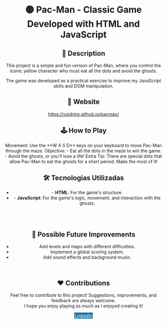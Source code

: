 # 🟡 Pac-Man - Classic Game Developed with HTML and JavaScript
<h2>🎯 Description</h2>
This project is a simple and fun version of Pac-Man, where you control the iconic yellow character who must eat all the dots and avoid the ghosts.

The game was developed as a practical exercise to improve my JavaScript skills and DOM manipulation.
</br>

<h2>🔗 Website</h2>
<a href="https://voidnire.github.io/pacman/">https://voidnire.github.io/pacman/</a>

<h2>🕹️ How to Play</h2>
Movement: Use the **W A S D** keys on your keyboard to move Pac-Man through the maze. 
Objective: 
- Eat all the dots in the maze to win the game. 
- Avoid the ghosts, or you'll lose a life! 
Extra Tip: There are special dots that allow Pac-Man to eat the ghosts for a short period. Make the most of it! 
 </br>
 
<h2>🛠️ Tecnologias Utilizadas</h2>
<ul>
  <li>- <b>HTML</b>: For the game's structure.</li>
  <li> - <b>JavaScript</b>: For the game's logic, movement, and interaction with the ghosts.</li>
</ul>

</br>

</br>
<h2>🔮 Possible Future Improvements</h2>
<ul>
  <li>Add levels and maps with different difficulties.</li>
  <li>Implement a global scoring system.</li>
  <li>Add sound effects and background music.</li>
</ul>
</br>

<h2>❤️ Contributions</h2>
Feel free to contribute to this project! Suggestions, improvements, and feedback are always welcome.
</br>
I hope you enjoy playing as much as I enjoyed creating it!

<a href="#" title="LinkedIn" class="btn btn-linkedin btn-lg"><i class="fa fa-linkedin fa-fw"></i> LinkedIn</a>
<style>
html {
  margin: 40px auto;
  text-align: center;
}
	.btn-linkedin {
	  background: #0E76A8;
	  border-radius: 0;
	  color: #fff;
	  border-width: 1px;
	  border-style: solid;
	  border-color: #084461;
	}
	.btn-linkedin:link, .btn-linkedin:visited {
	  color: #fff;
	}
	.btn-linkedin:active, .btn-linkedin:hover {
	  background: #084461;
	  color: #fff;
	}
  </style>


